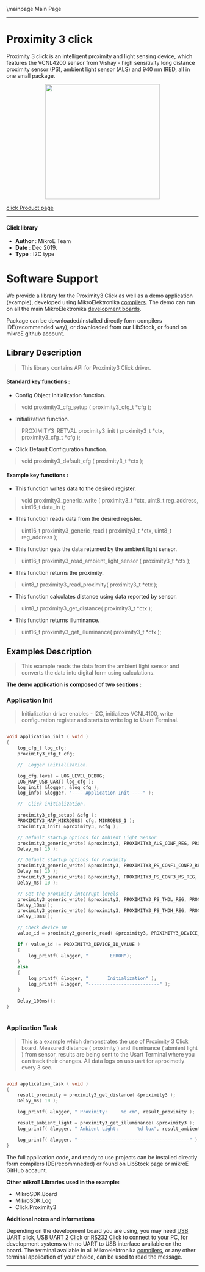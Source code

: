 \mainpage Main Page
 
 

---
# Proximity 3 click

Proximity 3 click is an intelligent proximity and light sensing device, which features the VCNL4200 sensor from Vishay - high sensitivity long distance proximity sensor (PS), ambient light sensor (ALS) and 940 nm IRED, all in one small package.

<p align="center">
  <img src="https://download.mikroe.com/images/click_for_ide/proximity3_click.png" height=300px>
</p>

[click Product page](<https://www.mikroe.com/proximity-3-click>)

---


#### Click library 

- **Author**        : MikroE Team
- **Date**          : Dec 2019.
- **Type**          : I2C type


# Software Support

We provide a library for the Proximity3 Click 
as well as a demo application (example), developed using MikroElektronika 
[compilers](https://shop.mikroe.com/compilers). 
The demo can run on all the main MikroElektronika [development boards](https://shop.mikroe.com/development-boards).

Package can be downloaded/installed directly form compilers IDE(recommended way), or downloaded from our LibStock, or found on mikroE github account. 

## Library Description

> This library contains API for Proximity3 Click driver.

#### Standard key functions :

- Config Object Initialization function.
> void proximity3_cfg_setup ( proximity3_cfg_t *cfg ); 
 
- Initialization function.
> PROXIMITY3_RETVAL proximity3_init ( proximity3_t *ctx, proximity3_cfg_t *cfg );

- Click Default Configuration function.
> void proximity3_default_cfg ( proximity3_t *ctx );


#### Example key functions :

- This function writes data to the desired register.
> void proximity3_generic_write ( proximity3_t *ctx, uint8_t reg_address, uint16_t data_in );
 
- This function reads data from the desired register.
> uint16_t proximity3_generic_read ( proximity3_t *ctx, uint8_t reg_address );

- This function gets the data returned by the ambient light sensor.
> uint16_t proximity3_read_ambient_light_sensor ( proximity3_t *ctx );

- This function returns the proximity.
> uint8_t proximity3_read_proximity( proximity3_t *ctx );

- This function calculates distance using data reported by sensor.
> uint8_t proximity3_get_distance( proximity3_t *ctx );

- This function returns illuminance.
> uint16_t proximity3_get_illuminance( proximity3_t *ctx );

## Examples Description

> This example reads the data from the ambient light sensor
> and converts the data into digital form using calculations.

**The demo application is composed of two sections :**

### Application Init 

> Initialization driver enables - I2C, initializes VCNL4100,
> write configuration register and starts to write log to Usart Terminal.

```c

void application_init ( void )
{
    log_cfg_t log_cfg;
    proximity3_cfg_t cfg;

    //  Logger initialization.

    log_cfg.level = LOG_LEVEL_DEBUG;
    LOG_MAP_USB_UART( log_cfg );
    log_init( &logger, &log_cfg );
    log_info( &logger, "---- Application Init ----" );

    //  Click initialization.

    proximity3_cfg_setup( &cfg );
    PROXIMITY3_MAP_MIKROBUS( cfg, MIKROBUS_1 );
    proximity3_init( &proximity3, &cfg );

    // Default startup options for Ambient Light Sensor
    proximity3_generic_write( &proximity3, PROXIMITY3_ALS_CONF_REG, PROXIMITY3_ALS_CONF_CONFIG );
    Delay_ms( 10 );

    // Default startup options for Proximity
    proximity3_generic_write( &proximity3, PROXIMITY3_PS_CONF1_CONF2_REG, PROXIMITY3_PS_CONF1_CONF2_CONFIG );
    Delay_ms( 10 );
    proximity3_generic_write( &proximity3, PROXIMITY3_PS_CONF3_MS_REG, PROXIMITY3_PS_CONF3_MS_CONFIG );
    Delay_ms( 10 );

    // Set the proximity interrupt levels
    proximity3_generic_write( &proximity3, PROXIMITY3_PS_THDL_REG, PROXIMITY3_PS_THDL_CONFIG );
    Delay_10ms();
    proximity3_generic_write( &proximity3, PROXIMITY3_PS_THDH_REG, PROXIMITY3_PS_THDH_CONFIG );
    Delay_10ms();    

    // Check device ID
    value_id = proximity3_generic_read( &proximity3, PROXIMITY3_DEVICE_ID_REG );

    if ( value_id != PROXIMITY3_DEVICE_ID_VALUE )
    {
        log_printf( &logger, "        ERROR");
    }
    else
    {
        log_printf( &logger, "       Initialization" );
        log_printf( &logger, "--------------------------" );
    }

    Delay_100ms();
}
  
```

### Application Task

> This is a example which demonstrates the use of Proximity 3 Click board.
> Measured distance ( proximity ) and illuminance ( abmient light ) from sensor,
> results are being sent to the Usart Terminal where you can track their changes.
> All data logs on usb uart for aproximetly every 3 sec.

```c

void application_task ( void )
{
    result_proximity = proximity3_get_distance( &proximity3 );
    Delay_ms( 10 );

    log_printf( &logger, " Proximity:     %d cm", result_proximity );

    result_ambient_light = proximity3_get_illuminance( &proximity3 );
    log_printf( &logger, " Ambient Light:       %d lux", result_ambient_light );

    log_printf( &logger, "-----------------------------------------" );
}  

```

The full application code, and ready to use projects can be  installed directly form compilers IDE(recommneded) or found on LibStock page or mikroE GitHub accaunt.

**Other mikroE Libraries used in the example:** 

- MikroSDK.Board
- MikroSDK.Log
- Click.Proximity3

**Additional notes and informations**

Depending on the development board you are using, you may need 
[USB UART click](https://shop.mikroe.com/usb-uart-click), 
[USB UART 2 Click](https://shop.mikroe.com/usb-uart-2-click) or 
[RS232 Click](https://shop.mikroe.com/rs232-click) to connect to your PC, for 
development systems with no UART to USB interface available on the board. The 
terminal available in all Mikroelektronika 
[compilers](https://shop.mikroe.com/compilers), or any other terminal application 
of your choice, can be used to read the message.



---
